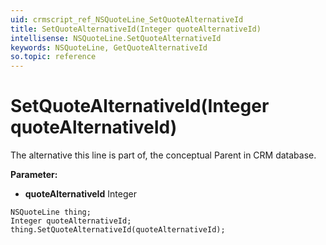 ```yaml
---
uid: crmscript_ref_NSQuoteLine_SetQuoteAlternativeId
title: SetQuoteAlternativeId(Integer quoteAlternativeId)
intellisense: NSQuoteLine.SetQuoteAlternativeId
keywords: NSQuoteLine, GetQuoteAlternativeId
so.topic: reference
---
```


# SetQuoteAlternativeId(Integer quoteAlternativeId)

The alternative this line is part of, the conceptual Parent in CRM database.

**Parameter:** 
 - **quoteAlternativeId** Integer

```crmscript
NSQuoteLine thing;
Integer quoteAlternativeId;
thing.SetQuoteAlternativeId(quoteAlternativeId);
```

